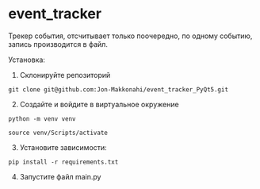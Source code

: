 # event_tracker

Трекер события, отсчитывает только поочередно, по одному событию, запись производится в файл.


Установка:
1. Склонируйте репозиторий
```
git clone git@github.com:Jon-Makkonahi/event_tracker_PyQt5.git
```
2. Создайте и войдите в виртуальное окружение
```
python -m venv venv
```
```
source venv/Scripts/activate
```
3. Установите зависимости:
```
pip install -r requirements.txt
```
4. Запустите файл main.py
